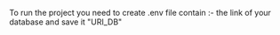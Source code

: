 To run the project you need to create .env file contain :- the link of your database and save it "URI_DB"